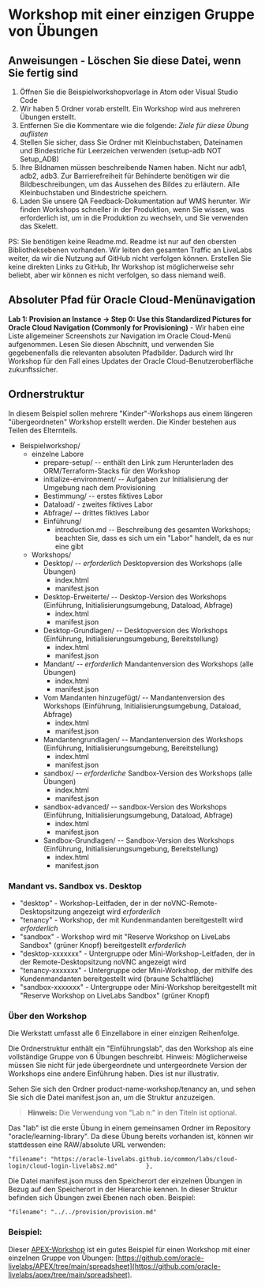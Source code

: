 # Workshop mit einer einzigen Gruppe von Übungen

## Anweisungen - Löschen Sie diese Datei, wenn Sie fertig sind

1.  Öffnen Sie die Beispielworkshopvorlage in Atom oder Visual Studio Code
2.  Wir haben 5 Ordner vorab erstellt. Ein Workshop wird aus mehreren Übungen erstellt.
3.  Entfernen Sie die Kommentare wie die folgende: _Ziele für diese Übung auflisten_
4.  Stellen Sie sicher, dass Sie Ordner mit Kleinbuchstaben, Dateinamen und Bindestriche für Leerzeichen verwenden (setup-adb NOT Setup\_ADB)
5.  Ihre Bildnamen müssen beschreibende Namen haben. Nicht nur adb1, adb2, adb3. Zur Barrierefreiheit für Behinderte benötigen wir die Bildbeschreibungen, um das Aussehen des Bildes zu erläutern. Alle Kleinbuchstaben und Bindestriche speichern.
6.  Laden Sie unsere QA Feedback-Dokumentation auf WMS herunter. Wir finden Workshops schneller in der Produktion, wenn Sie wissen, was erforderlich ist, um in die Produktion zu wechseln, und Sie verwenden das Skelett.

PS: Sie benötigen keine Readme.md. Readme ist nur auf den obersten Bibliotheksebenen vorhanden. Wir leiten den gesamten Traffic an LiveLabs weiter, da wir die Nutzung auf GitHub nicht verfolgen können. Erstellen Sie keine direkten Links zu GitHub, Ihr Workshop ist möglicherweise sehr beliebt, aber wir können es nicht verfolgen, so dass niemand weiß.

## Absoluter Pfad für Oracle Cloud-Menünavigation

**Lab 1: Provision an Instance -> Step 0: Use this Standardized Pictures for Oracle Cloud Navigation (Commonly for Provisioning)** - Wir haben eine Liste allgemeiner Screenshots zur Navigation im Oracle Cloud-Menü aufgenommen. Lesen Sie diesen Abschnitt, und verwenden Sie gegebenenfalls die relevanten absoluten Pfadbilder. Dadurch wird Ihr Workshop für den Fall eines Updates der Oracle Cloud-Benutzeroberfläche zukunftssicher.

## Ordnerstruktur

In diesem Beispiel sollen mehrere "Kinder"-Workshops aus einem längeren "übergeordneten" Workshop erstellt werden. Die Kinder bestehen aus Teilen des Elternteils.

*   Beispielworkshop/
    *   einzelne Labore
        *   prepare-setup/ -- enthält den Link zum Herunterladen des ORM/Terraform-Stacks für den Workshop
        *   initialize-environment/ -- Aufgaben zur Initialisierung der Umgebung nach dem Provisioning
        *   Bestimmung/ -- erstes fiktives Labor
        *   Dataload/ - zweites fiktives Labor
        *   Abfrage/ -- drittes fiktives Labor
        *   Einführung/
            *   introduction.md -- Beschreibung des gesamten Workshops; beachten Sie, dass es sich um ein "Labor" handelt, da es nur eine gibt
    *   Workshops/
        *   Desktop/ -- _erforderlich_ Desktopversion des Workshops (alle Übungen)
            *   index.html
            *   manifest.json
        *   Desktop-Erweiterte/ -- Desktop-Version des Workshops (Einführung, Initialisierungsumgebung, Dataload, Abfrage)
            *   index.html
            *   manifest.json
        *   Desktop-Grundlagen/ -- Desktopversion des Workshops (Einführung, Initialisierungsumgebung, Bereitstellung)
            *   index.html
            *   manifest.json
        *   Mandant/ -- _erforderlich_ Mandantenversion des Workshops (alle Übungen)
            *   index.html
            *   manifest.json
        *   Vom Mandanten hinzugefügt/ -- Mandantenversion des Workshops (Einführung, Initialisierungsumgebung, Dataload, Abfrage)
            *   index.html
            *   manifest.json
        *   Mandantengrundlagen/ -- Mandantenversion des Workshops (Einführung, Initialisierungsumgebung, Bereitstellung)
            *   index.html
            *   manifest.json
        *   sandbox/ -- _erforderliche_ Sandbox-Version des Workshops (alle Übungen)
            *   index.html
            *   manifest.json
        *   sandbox-advanced/ -- sandbox-Version des Workshops (Einführung, Initialisierungsumgebung, Dataload, Abfrage)
            *   index.html
            *   manifest.json
        *   Sandbox-Grundlagen/ -- Sandbox-Version des Workshops (Einführung, Initialisierungsumgebung, Bereitstellung)
            *   index.html
            *   manifest.json

### Mandant vs. Sandbox vs. Desktop

*   "desktop" - Workshop-Leitfaden, der in der noVNC-Remote-Desktopsitzung angezeigt wird _erforderlich_
*   "tenancy" - Workshop, der mit Kundenmandanten bereitgestellt wird _erforderlich_
*   "sandbox" - Workshop wird mit "Reserve Workshop on LiveLabs Sandbox" (grüner Knopf) bereitgestellt _erforderlich_
*   "desktop-xxxxxxx" - Untergruppe oder Mini-Workshop-Leitfaden, der in der Remote-Desktopsitzung noVNC angezeigt wird
*   "tenancy-xxxxxxx" - Untergruppe oder Mini-Workshop, der mithilfe des Kundenmandanten bereitgestellt wird (braune Schaltfläche)
*   "sandbox-xxxxxxx" - Untergruppe oder Mini-Workshop bereitgestellt mit "Reserve Workshop on LiveLabs Sandbox" (grüner Knopf)

### Über den Workshop

Die Werkstatt umfasst alle 6 Einzellabore in einer einzigen Reihenfolge.

Die Ordnerstruktur enthält ein "Einführungslab", das den Workshop als eine vollständige Gruppe von 6 Übungen beschreibt. Hinweis: Möglicherweise müssen Sie nicht für jede übergeordnete und untergeordnete Version der Workshops eine andere Einführung haben. Dies ist nur illustrativ.

Sehen Sie sich den Ordner product-name-workshop/tenancy an, und sehen Sie sich die Datei manifest.json an, um die Struktur anzuzeigen.

> **Hinweis:** Die Verwendung von "Lab n:" in den Titeln ist optional.

Das "lab" ist die erste Übung in einem gemeinsamen Ordner im Repository "oracle/learning-library". Da diese Übung bereits vorhanden ist, können wir stattdessen eine RAW/absolute URL verwenden:

    "filename": "https://oracle-livelabs.github.io/common/labs/cloud-login/cloud-login-livelabs2.md"        },
    

Die Datei manifest.json muss den Speicherort der einzelnen Übungen in Bezug auf den Speicherort in der Hierarchie kennen. In dieser Struktur befinden sich Übungen zwei Ebenen nach oben. Beispiel:

    "filename": "../../provision/provision.md"
    

### Beispiel:

Dieser [APEX-Workshop](https://oracle-livelabs.github.io/apex/spreadsheet/) ist ein gutes Beispiel für einen Workshop mit einer einzelnen Gruppe von Übungen: [https://github.com/oracle-livelabs/APEX/tree/main/spreadsheet](https://github.com/oracle-livelabs/apex/tree/main/spreadsheet).